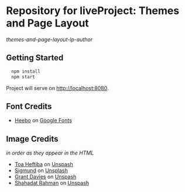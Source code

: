 # Repository for liveProject: Themes and Page Layout

_themes-and-page-layout-lp-author_

## Getting Started

```bash
  npm install
  npm start
```

Project will serve on [http://localhost:8080](http://localhost:8080).

## Font Credits

* [Heebo](https://fonts.google.com/specimen/Heebo) on [Google Fonts](https://fonts.google.com/)

## Image Credits

_in order as they appear in the HTML_

* [Toa Heftiba](https://unsplash.com/@heftiba?utm_source=unsplash&utm_medium=referral&utm_content=creditCopyText) on [Unspash](https://unsplash.com/photos/O3ymvT7Wf9U?utm_source=unsplash&utm_medium=referral&utm_content=creditCopyText)
* [Sigmund](https://unsplash.com/@sigmund?utm_source=unsplash&utm_medium=referral&utm_content=creditCopyText) on [Unsplash](https://unsplash.com/photos/4UGmm3WRUoQ?utm_source=unsplash&utm_medium=referral&utm_content=creditCopyText)
* [Grant Davies](https://unsplash.com/ja/@grantrd83?utm_source=unsplash&utm_medium=referral&utm_content=creditCopyText) on [Unspash](https://unsplash.com/photos/_JWf1tuBedY?utm_source=unsplash&utm_medium=referral&utm_content=creditCopyText)
* [Shahadat Rahman](https://unsplash.com/@hishahadat?utm_source=unsplash&utm_medium=referral&utm_content=creditCopyText) on [Unspash](https://unsplash.com/photos/BfrQnKBulYQ?utm_source=unsplash&utm_medium=referral&utm_content=creditCopyText)
  
